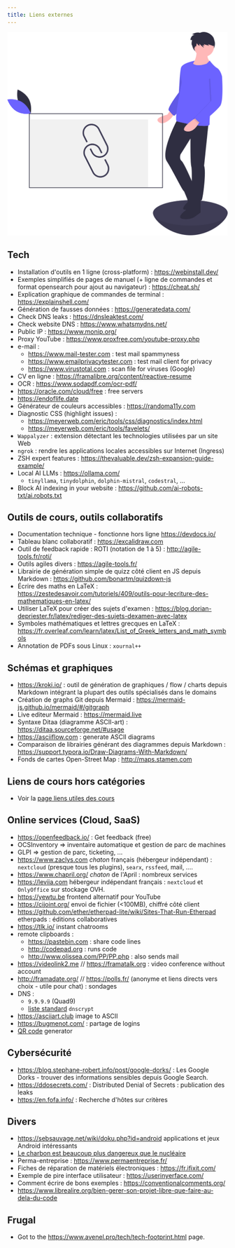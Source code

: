 ```yaml
---
title: Liens externes
---
```


![](../images/undraw/undraw_link-shortener_9ro5.svg)

## Tech

- Installation d'outils en 1 ligne (cross-platform) : <https://webinstall.dev/>
- Exemples simplifiés de pages de manuel (+ ligne de commandes et format opensearch pour ajout au navigateur) : <https://cheat.sh/>
- Explication graphique de commandes de terminal : <https://explainshell.com/>
- Génération de fausses données : <https://generatedata.com/>
- Check DNS leaks : <https://dnsleaktest.com/>
- Check website DNS : <https://www.whatsmydns.net/>
- Public IP : <https://www.monip.org/>
- Proxy YouTube : <https://www.proxfree.com/youtube-proxy.php>
- e-mail :
  - <https://www.mail-tester.com> : test mail spammyness
  - <https://www.emailprivacytester.com> : test mail client for privacy
  - <https://www.virustotal.com> : scan file for viruses (Google)
- CV en ligne : <https://framalibre.org/content/reactive-resume>
- OCR : <https://www.sodapdf.com/ocr-pdf/>
- <https://oracle.com/cloud/free> : free servers
- <https://endoflife.date>
- Générateur de couleurs accessibles : <https://randoma11y.com>
- Diagnostic CSS (highlight issues) :
  - <https://meyerweb.com/eric/tools/css/diagnostics/index.html>
  - <https://meyerweb.com/eric/tools/favelets/>
- `Wappalyzer` : extension détectant les technologies utilisées par un site Web
- `ngrok` : rendre les applications locales accessibles sur Internet (Ingress)
- ZSH expert features : <https://thevaluable.dev/zsh-expansion-guide-example/>
- Local AI LLMs : <https://ollama.com/>
  - `tinyllama`, `tinydolphin`, `dolphin-mistral`, `codestral`, …
- Block AI indexing in your website : <https://github.com/ai-robots-txt/ai.robots.txt>

## Outils de cours, outils collaboratifs

- Documentation technique - fonctionne hors ligne <https://devdocs.io/>
- Tableau blanc collaboratif : <https://excalidraw.com>
- Outil de feedback rapide : ROTI (notation de 1 à 5) : <http://agile-tools.fr/roti/>
- Outils agiles divers : <https://agile-tools.fr/>
- Librairie de génération simple de quizz côté client en JS depuis Markdown : <https://github.com/bonartm/quizdown-js>
- Écrire des maths en LaTeX : <https://zestedesavoir.com/tutoriels/409/outils-pour-lecriture-des-mathematiques-en-latex/>
- Utiliser LaTeX pour créer des sujets d'examen : <https://blog.dorian-depriester.fr/latex/rediger-des-sujets-dexamen-avec-latex>
- Symboles mathématiques et lettres grecques en LaTeX : <https://fr.overleaf.com/learn/latex/List_of_Greek_letters_and_math_symbols>
- Annotation de PDFs sous Linux : `xournal++`

## Schémas et graphiques

- <https://kroki.io/> : outil de génération de graphiques / flow / charts depuis Markdown intégrant la plupart des outils spécialisés dans le domains
- Création de graphs Git depuis Mermaid : <https://mermaid-js.github.io/mermaid/#/gitgraph>
- Live editeur Mermaid : <https://mermaid.live>
- Syntaxe Ditaa (diagramme ASCII-art) : <https://ditaa.sourceforge.net/#usage>
- <https://asciiflow.com> : generate ASCII diagrams
- Comparaison de librairies générant des diagrammes depuis Markdown : <https://support.typora.io/Draw-Diagrams-With-Markdown/>
- Fonds de cartes Open-Street Map : <http://maps.stamen.com>

## Liens de cours hors catégories

- Voir la [page liens utiles des cours](/cours/liens.html)

## Online services (Cloud, SaaS)

- <https://openfeedback.io/> : Get feedback (free)
- OCSInventory => inventaire automatique et gestion de parc de machines
- GLPI => gestion de parc, ticketing, ...
- <https://www.zaclys.com> _chaton_ français (hébergeur indépendant) : `nextcloud` (presque tous les plugins), `searx`, `rssfeed`, mail, ....
- <https://www.chapril.org/> _chaton_ de l'April : nombreux services
- <https://leviia.com> hébergeur indépendant français : `nextcloud` et `OnlyOffice` sur stockage OVH.
- <https://yewtu.be> frontend alternatif pour YouTube
- <https://cijoint.org/> envoi de fichier (<100MB), chiffré côté client
- <https://github.com/ether/etherpad-lite/wiki/Sites-That-Run-Etherpad> etherpads : éditions collaboratives
- <https://tlk.io/> instant chatrooms
- remote clipboards :
  - <https://pastebin.com> : share code lines
  - <http://codepad.org> : runs code
  - <http://www.olissea.com/PP/PP.php> : also sends mail
- <https://videolink2.me> // <https://framatalk.org> : video conference without account
- <http://framadate.org/> // <https://polls.fr/> (anonyme et liens directs vers choix - utile pour chat) : sondages
- DNS :
  - `9.9.9.9` (Quad9)
  - [liste standard](https://download.dnscrypt.info/resolvers-list/v3/public-resolvers.md) `dnscrypt`
- <https://asciiart.club> image to ASCII
- <https://bugmenot.com/> : partage de logins
- [QR code](https://lehollandaisvolant.net/tout/tools/qrcode/) generator

## Cybersécurité

- <https://blog.stephane-robert.info/post/google-dorks/> : Les Google Dorks - trouver des informations sensibles depuis Google Search.
- <https://ddosecrets.com/> : Distributed Denial of Secrets : publication des leaks
- <https://en.fofa.info/> : Recherche d'hôtes sur critères

## Divers

- <https://sebsauvage.net/wiki/doku.php?id=android> applications et jeux Android intéressants
- [Le charbon est beaucoup plus dangereux que le nucléaire](https://lehollandaisvolant.net/?d=2022/08/29/18/40/42-le-charbon-est-beaucoup-plus-dangereux-que-le-nucleaire)
- Perma-entreprise : <https://www.permaentreprise.fr/>
- Fiches de réparation de matériels électroniques : <https://fr.ifixit.com/>
- Exemple de pire interface utilisateur : <https://userinyerface.com/>
- Comment écrire de bons exemples : <https://conventionalcomments.org/>
- <https://www.librealire.org/bien-gerer-son-projet-libre-que-faire-au-dela-du-code>

## Frugal

- Got to the <https://www.avenel.pro/tech/tech-footprint.html> page.

